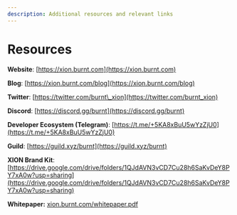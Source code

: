 ```yaml
---
description: Additional resources and relevant links
---
```


# Resources

**Website**: [https://xion.burnt.com](https://xion.burnt.com)

**Blog**: [https://xion.burnt.com/blog](https://xion.burnt.com/blog)

**Twitter**: [https://twitter.com/burnt\_xion](https://twitter.com/burnt_xion)

**Discord**: [https://discord.gg/burnt](https://discord.gg/burnt)

**Developer Ecosystem (Telegram)**: [https://t.me/+5KA8xBuU5wYzZjU0](https://t.me/+5KA8xBuU5wYzZjU0)

**Guild**: [https://guild.xyz/burnt](https://guild.xyz/burnt)

**XION Brand Kit**: [https://drive.google.com/drive/folders/1QJdAVN3vCD7Cu28h6SaKvDeY8PY7xA0w?usp=sharing](https://drive.google.com/drive/folders/1QJdAVN3vCD7Cu28h6SaKvDeY8PY7xA0w?usp=sharing)

**Whitepaper:** [xion.burnt.com/whitepaper.pdf](https://xion.burnt.com/whitepaper.pdf)
